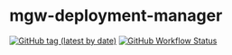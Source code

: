 mgw-deployment-manager
=======

[![GitHub tag (latest by date)](https://img.shields.io/github/v/tag/SENERGY-Platform/mgw-deployment-manager?label=latest)](https://github.com/SENERGY-Platform/mgw-deployment-manager/tags)
[![GitHub Workflow Status](https://img.shields.io/github/workflow/status/SENERGY-Platform/mgw-deployment-manager/Tests?label=tests)](https://github.com/SENERGY-Platform/mgw-deployment-manager/actions/workflows/tests.yml)
